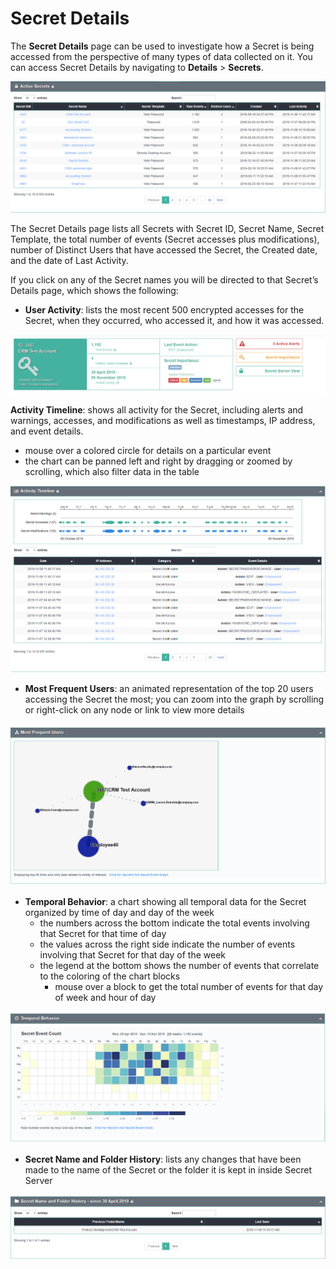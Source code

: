 ﻿[title]: # (Secret Details)
[tags]: # (Privileged Behavior Analytics,PBA,Operations,Secret Details)
[priority]: # (4110)

# Secret Details

The **Secret Details** page can be used to investigate how a Secret is being accessed from the perspective of many types of data collected on it.
You can access Secret Details by navigating to **Details** > **Secrets**.

![alt](images/25-secret-list.png)

The Secret Details page lists all Secrets with Secret ID, Secret Name, Secret Template, the total number of events (Secret accesses plus modifications), number of Distinct Users that have accessed the Secret, the Created date, and the date of Last Activity.

If you click on any of the Secret names you will be directed to that Secret’s Details page, which shows the following:

* **User Activity**: lists the most recent 500 encrypted accesses for the Secret, when they occurred, who accessed it, and how it was accessed.

![alt](images/26-secret-details-a.png)

**Activity Timeline**: shows all activity for the Secret, including alerts and warnings, accesses, and modifications as well as timestamps, IP address, and event details.

* mouse over a colored circle for details on a particular event
* the chart can be panned left and right by dragging or zoomed by scrolling, which also filter data in the table

![alt](images/27-secret-details-b.png)

* **Most Frequent Users**: an animated representation of the top 20 users accessing the Secret the most; you can zoom into the graph by scrolling or right-click on any node or link to view more details

![alt](images/28-secret-details-c.png)

* **Temporal Behavior**: a chart showing all temporal data for the Secret organized by time of day and day of the week
  * the numbers across the bottom indicate the total events involving that Secret for that time of day
  * the values across the right side indicate the number of events involving that Secret for that day of the week
  * the legend at the bottom shows the number of events that correlate to the coloring of the chart blocks
    * mouse over a block to get the total number of events for that day of week and hour of day

![alt](images/29-secret-details-d.png)

* **Secret Name and Folder History**: lists any changes that have been made to the name of the Secret or the folder it is kept in inside Secret Server

![alt](images/30-secret-details-e.png)
